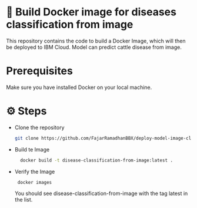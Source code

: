 # 🎯 Build Docker image for diseases classification from image 
This repository contains the code to build a Docker Image, which will then be deployed to IBM Cloud. Model can predict cattle disease from image.

# Prerequisites
Make sure you have installed Docker on your local machine.

# ⚙️ Steps
- Clone the repository
  ```sh
  git clone https://github.com/FajarRamadhanBBX/deploy-model-image-classification
  ```
- Build te Image
  ```sh
    docker build -t disease-classification-from-image:latest .
  ```  
- Verify the Image
   ```sh
    docker images
   ```
   You should see disease-classification-from-image with the tag latest in the list.
